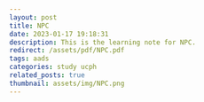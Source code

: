 ```yaml
---
layout: post
title: NPC
date: 2023-01-17 19:18:31
description: This is the learning note for NPC.
redirect: /assets/pdf/NPC.pdf
tags: aads
categories: study ucph
related_posts: true
thumbnail: assets/img/NPC.png
---
```

